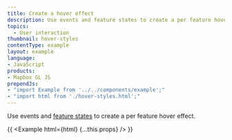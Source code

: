 ```yaml
---
title: Create a hover effect
description: Use events and feature states to create a per feature hover effect.
topics:
  - User interaction
thumbnail: hover-styles
contentType: example
layout: example
language:
- JavaScript
products:
- Mapbox GL JS
prependJs:
- "import Example from '../../components/example';"
- "import html from './hover-styles.html';"
---
```


Use events and [feature states](/mapbox-gl-js/api/#map#setfeaturestate) to create a per feature hover effect.

{{ <Example html={html} {...this.props} /> }}
